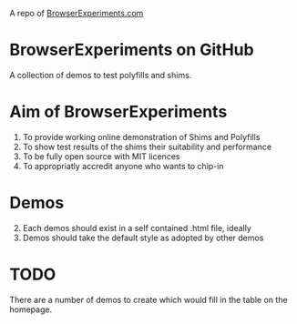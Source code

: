 A repo of [BrowserExperiments.com](http://browserexperiments.com/)


# BrowserExperiments on GitHub

A collection of demos to test polyfills and shims. 


# Aim of BrowserExperiments

1. To provide working online demonstration of Shims and Polyfills
2. To show test results of the shims their suitability and performance
3. To be fully open source with MIT licences
4. To appropriatly accredit anyone who wants to chip-in


# Demos

2. Each demos should exist in a self contained .html file, ideally
3. Demos should take the default style as adopted by other demos


# TODO
There are a number of demos to create which would fill in the table on the homepage. 
